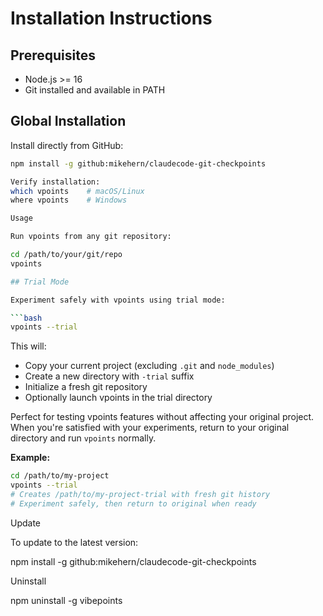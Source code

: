 # Installation Instructions

## Prerequisites

- Node.js >= 16
- Git installed and available in PATH

## Global Installation

Install directly from GitHub:

```bash
npm install -g github:mikehern/claudecode-git-checkpoints

Verify installation:
which vpoints    # macOS/Linux
where vpoints    # Windows

Usage

Run vpoints from any git repository:

cd /path/to/your/git/repo
vpoints

## Trial Mode

Experiment safely with vpoints using trial mode:

```bash
vpoints --trial
```

This will:
- Copy your current project (excluding `.git` and `node_modules`)
- Create a new directory with `-trial` suffix
- Initialize a fresh git repository
- Optionally launch vpoints in the trial directory

Perfect for testing vpoints features without affecting your original project. When you're satisfied with your experiments, return to your original directory and run `vpoints` normally.

**Example:**
```bash
cd /path/to/my-project
vpoints --trial
# Creates /path/to/my-project-trial with fresh git history
# Experiment safely, then return to original when ready
```

Update

To update to the latest version:

npm install -g github:mikehern/claudecode-git-checkpoints

Uninstall

npm uninstall -g vibepoints
```
